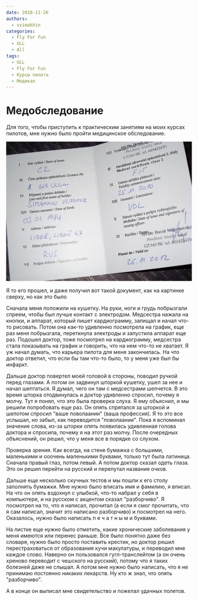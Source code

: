 ```yaml
---
date: 2010-11-26
authors:
  - vsimakhin
categories:
  - Fly For Fun
  - ULL
  - All
tags:
  - ULL
  - Fly For Fun
  - Курсы пилота
  - Медикал
---
```


# Медобследование

Для того, чтобы приступить к практическим занятиям на моих курсах пилотов, мне нужно было пройти медицинское обследование.

![Медикал](IMG_3140.jpg)

Я то его прошел, и даже получил вот такой документ, как на картинке сверху, но как это было

<!-- more -->

Сначала меня положили на кушетку. На руки, ноги и грудь побрызгали спреем, чтобы был лучше контакт с электродом. Медсестра нажала на кнопки, и аппарат, который пишет кардиограмму, запищал и начал что-то рисовать. Потом она как-то удивленно посмотрела на график, еще раз меня побрызгала, переткнула электроды и запустила аппарат еще раз. Подошел доктор, тоже посмотрел на кардиограмму, медсестра стала показывать на график и говорить, что на нем что-то не хватает. Я уж начал думать, что карьера пилота для меня закончилась. На что доктор ответил, что если бы там что-то было, то у меня уже был бы инфаркт.

Дальше доктор повертел моей головой в стороны, поводил ручкой перед глазами. А потом он задвинул шторкой кушетку, ушел за нее и начал шептаться. Я думал, чего он там с медсестрами шепчется. В это время шторка отодвинулась и доктор удивленно спросил, почему я молчу. Тут я понял, что это была проверка слуха. Я ему объяснил, и мы решили попробовать еще раз. Он опять спрятался за шторкой и шепотом спросил "ваше поволаании" (ваша профессия). Я то это все услышал, но забыл, как переводится "поволаании". Пока я вспоминал значение слова, из-за шторки опять появилась удивленная голова доктора и спросила, почему я на этот раз молчу. После очередных объяснений, он решил, что у меня все в порядке со слухом.

Проверка зрения. Как всегда, на стене бумажка с большими, маленькими и ооочень маленькими буквами, только тут была латиница. Сначала правый глаз, потом левый. А потом доктор сказал одеть глаза. Это он решил перейти на русский и перепутал название очков.

Дальше еще несколько скучных тестов и мы пошли к его столу заполнять бумажки. Мне нужно было вписать имя и фамилию, я вписал. На что он опять вздохнул с улыбкой, что-то набрал у себя в компьютере, и на русском с акцентом сказал "разборчиво". Я посмотрел на то, что я написал, прочитал (а если я смог прочитать, что я сам написал, значит это написано разборчиво) и посмотрел на него. Оказалось, нужно было написать п е ч а т н ы м и буквами.

На листке еще нужно было отметить, какие хронические заболевания у меня имеются или перенес раньше. Все было понятно даже без словаря, нужно было просто поставить крестик, но доктор решил перестраховаться от образования кучи макулатуры, и переводил мне каждое слово. Наверно он пользовался гугл-транслейтом (а он очень хреново переводит с чешского на русский), потому что я таких болезней даже не слышал. А потом мне нужно было написать, что я не принимаю постоянно никаких лекарств. Ну кто ж знал, что опять "разборчиво".

А в конце он выписал мне свидетельство и пожелал удачных полетов.